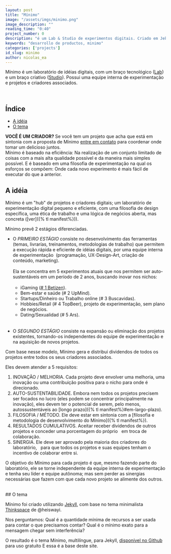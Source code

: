 ```yaml
---
layout: post
title: "Mínimo"
image: "/assets/imgs/minimo.png"
image_description: ""
reading_time: "0:40"
project_number: 0
description: "é um Lab & Studio de experimentos digitais. Criado em Jekyll com ♥"
keywords: "desarrollo de productos, minimo"
categories: ['projects']
id_slug: minimo
author: nicolas_ea
---
```


Mínimo é um laboratório de idéias digitais, com um braço tecnológico
(<a href="{% tl projects %}">Lab</a>) e um braço criativo (<a target="_blank" href="{{ site.instagram_username }}">Studio</a>). Possui uma equipe interna de experimentação e projetos e criadores associados.

<br>

## Índice
* <a href="#a-idéia">A idéia</a>
* <a href="#o-tema">O tema</a>

<div class="alert alert-warning text-center" role="alert"> <strong>VOCÊ É UM CRIADOR? </strong> Se você tem um projeto que acha que está em sintonia com a proposta de Mínimo <a href="{{site.whatsapp}}" rel="nofollow" target="_blank">entre em contato</a> para coordenar onde tomar um delicioso <i class="fas fa-mug-hot"></i> juntos. </div>

<div class="alert alert-info mb-5 text-center" role="alert">
Mínimo é baseado na eficiência: Na realização de
um conjunto limitado de coisas com a mais alta qualidade possível e da maneira mais simples possível.
E é baseado em uma filosofia de experimentação na qual os esforços se compõem:
Onde cada novo experimento é mais fácil de executar do que a anterior.
</div>

## A idéia

Mínimo é um "hub" de projetos e criadores digitais;
um laboratório de experimentação digital pequeno e eficiente, com uma filosofia de design específica,
uma ética de trabalho e uma lógica de negócios aberta, mas concreta ([ver]({% tl manifest%})).

Mínimo prevê 2 estágios diferenciadas.

* O <i class="bg-black">PRIMEIRO ESTÁGIO</i> consiste no desenvolvimento das ferramentas
(temas, livrarías, treinamentos, metodologias de trabalho) que permitem a
execução rápida e eficiente de idéias digitais, por uma equipe interna de experimentação
 (programação, UX-Design-Art, criação de conteúdo, marketing).
 <br> <br>
  Ela se concentra em 5 experimentos atuais que nos permitem ser auto-sustentáveis
  em um período de 2 anos, buscando inovar nos nichos:
 <br><br>
  * iGaming ([# 1 Betizen](/t/2019/3/)).
  * Bem-estar e saúde (# 2 UpMind).
  * Startups/Dinheiro ou Trabalho online (# 3 Buscavidas).
  * Hobbies/Retail (# 4 TopBeer), projeto de experimentação, sem plano de negócios.
  * Dating/Sexualidad (# 5 Ars).  
 <br><br>
* O <i class="bg-black">SEGUNDO ESTÁGIO</i> consiste na expansão ou eliminação dos projetos existentes, tornando-os independentes do equipe de experimentação e na aquisição de novos projetos.

<div class="alert alert-warning text-center mt-5 mb-5" role="alert">
Com base nesse modelo, Mínimo gera e distribui dividendos de todos os projetos entre todos os seus criadores associados.
</div>

Eles devem atender a 5 requisitos:

1. INOVAÇÃO / MELHORIA. Cada projeto deve envolver uma melhoria, uma inovação ou uma contribuição positiva para o nicho para onde é direcionado.
2. AUTO-SUSTENTABILIDADE. Embora nem todos os projetos precisem ser focados no lucro (eles podem se concentrar principalmente na inovação), eles devem ter o potencial de serem, pelo menos, autossustentáveis ao [longo prazo]({% tl manifest%}#em-largo-plazo).
3. FILOSOFIA / MÉTODO. Ele deve estar em sintonia com a [filosofia e metodologia de desenvolvimento do Mínimo]({% tl manifest%}).
4. RESULTADOS CUMULATIVOS. Aceitar receber dividendos de outros projetos e conceder uma porcentagem do próprio
  em troca de colaboração.
5. SINERGIA. Ele deve ser aprovado pela maioria dos criadores do laboratório,
  para que todos os projetos e suas equipes tenham o incentivo de colaborar entre si.

O objetivo do Mínimo para cada projeto é que, mesmo fazendo parte do laboratório,
ele se torne independente da equipe interna de experimentação e tenha seu líder e equipe autônoma;
mas sem perder as sinergias necessárias que fazem com que cada novo projeto se alimente dos outros.

<br>
## O tema

Mínimo foi criado utilizando [Jekyll](https://jekyllrb.com/), com base no tema minimalista [Thinkspace](https://github.com/heiswayi/thinkspace) de @heiswayi.

Nos perguntamos:
Qual é a quantidade mínima de recursos a ser usada para contar o que precisamos
contar? Qual é o mínimo exato para a mensagem chegar sem interferência?

O resultado é o tema Mínimo, multilíngue, para Jekyll, [disponível no Github](https://github.com/minimo-io/minimo) para uso gratuito <i class="fas fa-hand-rock" > </i> E essa é a base deste site.

<br>
